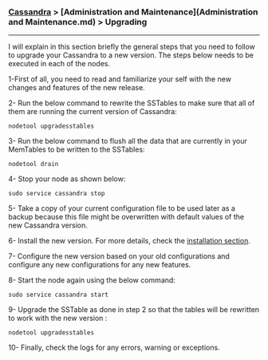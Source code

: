 

### [Cassandra](../Cassandra.md) > [Administration and Maintenance](Administration and Maintenance.md) > Upgrading
___


I will explain in this section briefly the general steps that you need to follow to upgrade your Cassandra to a new version. The steps below needs to be executed in each of the nodes.


1-First of all, you need to read and familiarize your self with the new changes and features of the new release. 

2- Run the below command to rewrite the SSTables to make sure that all of them are running the current version of Cassandra:

````
nodetool upgradesstables
````


3- Run the below command to flush all the data that are currently in your MemTables to be written to the SSTables:

````
nodetool drain 
````

4- Stop your node as shown below:

````
sudo service cassandra stop
````

5- Take a copy of your current configuration file to be used later as a backup because this file might be overwritten with default values of the new Cassandra version.

6- Install the new version. For more details, check the [installation section](../Basics/Installation.md).

7-  Configure the new version based on your old configurations and configure any new configurations for any new features.

8- Start the node again using the below command:

````
sudo service cassandra start 
````

9- Upgrade the SSTable as done in step 2 so that the tables will be rewritten to work with the new version :


````
nodetool upgradesstables
````

10-  Finally, check the logs for any errors, warning or exceptions.

